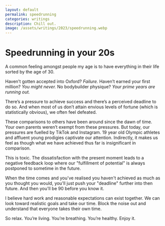 ```yaml
---
layout: default
permalink: speedrunning
categories: writings
description: Chill out.
image: /assets/writings/2023/speedrunning.webp
---
```


# Speedrunning in your 20s

A common feeling amongst people my age is to have everything in their life sorted by the age of 30.

Haven’t gotten accepted into Oxford? _Failure._
Haven’t earned your first million? _You might never._
No bodybuilder physique? _Your prime years are running out._

There’s a pressure to achieve success and there’s a perceived deadline to do so.
And when most of us don’t attain envious levels of fortune (which is statistically obvious), we often feel defeated.

These comparisons to others have been around since the dawn of time. Your own parents weren’t exempt from these pressures. But today, our pressures are fuelled by TikTok and Instagram. 19 year old Olympic athletes and affluent young prodigies captivate our attention. Indirectly, it makes us feel as though what we have achieved thus far is insignificant in comparison.

This is toxic. The dissatisfaction with the present moment leads to a negative feedback loop where our "fulfillment of potential" is always postponed to sometime in the future.

When the time comes and you've realised you haven't achieved as much as you thought you would, you'll just push your "deadline" further into then future. And then you'll be 90 before you know it.

I believe hard work and reasonable expectations can exist together. We can look toward realistic goals and take our time. Block the noise out and understand that everyone takes their own time.

So relax. You’re living. You’re breathing. You’re healthy.
Enjoy it.
